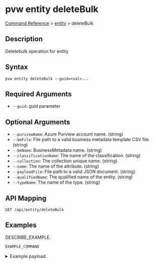 # pvw entity deleteBulk
[Command Reference](../../../README.md#command-reference) > [entity](./main.md) > deleteBulk

## Description
Deletebulk operation for entity

## Syntax
```
pvw entity deleteBulk --guid=<val>...
```

## Required Arguments
- `--guid`: guid parameter

## Optional Arguments
- `--purviewName`: Azure Purview account name. (string)
- `--bmFile`: File path to a valid business metadata template CSV file. (string)
- `--bmName`: BusinessMetadata name. (string)
- `--classificationName`: The name of the classification. (string)
- `--collection`: The collection unique name. (string)
- `--name`: The name of the attribute. (string)
- `--payloadFile`: File path to a valid JSON document. (string)
- `--qualifiedName`: The qualified name of the entity. (string)
- `--typeName`: The name of the type. (string)

## API Mapping
 >  > []()
```
GET /api/entity/deleteBulk
```

## Examples
DESCRIBE_EXAMPLE.
```powershell
EXAMPLE_COMMAND
```
<details><summary>Example payload.</summary>
<p>

```json
PASTE_JSON_HERE
```
</p>
</details>